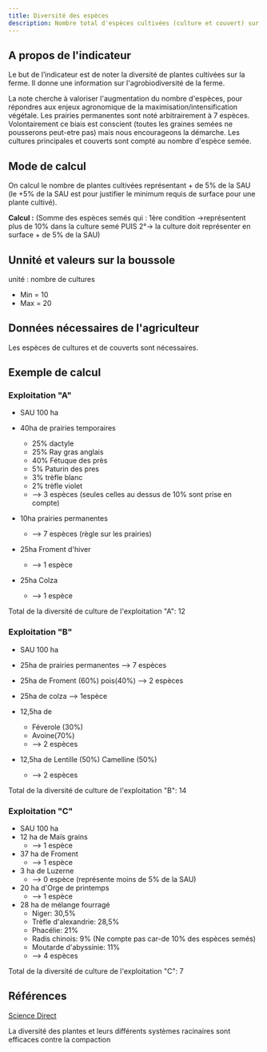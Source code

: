 ```yaml
---
title: Diversité des espèces
description: Nombre total d'espèces cultivées (culture et couvert) sur l'exploitation
---
```


## A propos de l'indicateur

Le but de l’indicateur est de noter la diversité de plantes cultivées sur la ferme. Il donne une information sur l'agrobiodiversité de la ferme.

La note cherche à valoriser l'augmentation du nombre d'espèces, pour répondres aux enjeux agronomique de la maximisation/intensification végétale. Les prairies permanentes sont noté arbitrairement à 7 espèces. Volontairement ce biais est conscient (toutes les graines semées ne pousserons peut-etre pas) mais nous encourageons la démarche. Les cultures principales et couverts sont compté au nombre d'espèce semée.

## Mode de calcul

On calcul le nombre de plantes cultivées représentant + de 5% de la SAU (le +5% de la SAU est pour justifier le minimum requis de surface pour une plante cultivé).

**Calcul :** (Somme des espèces semés qui : 1ère condition ->représentent plus de 10% dans la culture semé PUIS 2°-> la culture doit représenter en surface + de 5% de la SAU)

## Unnité et valeurs sur la boussole

unité : nombre de cultures

- Min = 10
- Max = 20


## Données nécessaires de l'agriculteur

Les espèces de cultures et de couverts sont nécessaires.

## Exemple de calcul

### Exploitation "A"

- SAU 100 ha

- 40ha de prairies temporaires

  - 25% dactyle
  - 25% Ray gras anglais
  - 40% Fétuque des près
  - 5% Paturin des pres
  - 3% trèfle blanc
  - 2% trèfle violet
  - --> 3 espèces (seules celles au dessus de 10% sont prise en compte)

- 10ha prairies permanentes

  - --> 7 espèces (règle sur les prairies)

- 25ha Froment d'hiver

  - --> 1 espèce

- 25ha Colza

  - --> 1 espèce

Total de la diversité de culture de l'exploitation "A": 12

### Exploitation "B"

- SAU 100 ha

- 25ha de prairies permanentes --> 7 espèces
- 25ha de Froment (60%) pois(40%) --> 2 espèces
- 25ha de colza --> 1espèce
- 12,5ha de

  - Féverole (30%)
  - Avoine(70%)
  - --> 2 espèces

- 12,5ha de Lentille (50%) Camelline (50%)
  - --> 2 espèces

Total de la diversité de culture de l'exploitation "B": 14

### Exploitation "C"

- SAU 100 ha
- 12 ha de Maïs grains
  - --> 1 espèce
- 37 ha de Froment
  - --> 1 espèce
- 3 ha de Luzerne
  - --> 0 espèce (représente moins de 5% de la SAU)
- 20 ha d'Orge de printemps
  - --> 1 espèce
- 28 ha de mélange fourragé
  - Niger: 30,5%
  - Trèfle d'alexandrie: 28,5%
  - Phacélie: 21%
  - Radis chinois: 9% (Ne compte pas car-de 10% des espèces semés)
  - Moutarde d'abyssinie: 11%
  - --> 4 espèces

Total de la diversité de culture de l'exploitation "C": 7

## Références

[Science Direct](https://www.sciencedirect.com/science/article/abs/pii/S1161030110000638?via%3Dihub)

La diversité des plantes et leurs différents systèmes racinaires sont efficaces contre la compaction
